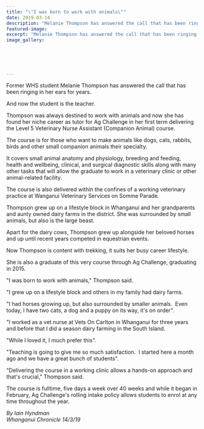 ```yaml
---
title: "\"I was born to work with animals\""
date: 2019-03-14
description: "Melanie Thompson has answered the call that has been ringing in her ears for years. And now the student teacher..."
featured-image: 
excerpt: "Melanie Thompson has answered the call that has been ringing in her ears for years. And now the student teacher."
image_gallery:
	
	
	
	
	
---
```


<p data-bind="text: $data">Former WHS student Melanie Thompson has answered the call that has been ringing in her ears for years.</p>
<p data-bind="text: $data">And now the student is the teacher.</p>
<p data-bind="text: $data">Thompson was always destined to work with animals and now she has found her niche career as tutor for Ag Challenge in her first term delivering the Level 5 Veterinary Nurse Assistant (Companion Animal) course.</p>
<p data-bind="text: $data">The course is for those who want to make animals like dogs, cats, rabbits, birds and other small companion animals their specialty.</p>
<p data-bind="text: $data">It covers small animal anatomy and physiology, breeding and feeding, health and wellbeing, clinical, and surgical diagnostic skills along with many other tasks that will allow the graduate to work in a veterinary clinic or other animal-related facility.</p>
<p data-bind="text: $data">The course is also delivered within the confines of a working veterinary practice at Wanganui Veterinary Services on Somme Parade.</p>
<p data-bind="text: $data">Thompson grew up on a lifestyle block in Whanganui and her grandparents and aunty owned dairy farms in the district. She was surrounded by small animals, but also is the large beast.</p>
<p data-bind="text: $data">Apart for the dairy cows, Thompson grew up alongside her beloved horses and up until recent years competed in equestrian events.</p>
<p data-bind="text: $data">Now Thompson is content with trekking, it suits her busy career lifestyle.</p>
<p data-bind="text: $data">She is also a graduate of this very course through Ag Challenge, graduating in 2015.</p>
<p data-bind="text: $data">"I was born to work with animals," Thompson said.</p>
<p data-bind="text: $data">"I grew up on a lifestyle block and others in my family had dairy farms.</p>
<p data-bind="text: $data">"I had horses growing up, but also surrounded by smaller animals.&nbsp; Even today, I have two cats, a dog and a puppy on its way, it's on order".</p>
<p data-bind="text: $data">"I worked as a vet nurse at Vets On Carlton in Whanganui for three years and before that I did a season dairy farming in the South Island.</p>
<p data-bind="text: $data">"While I loved it, I much prefer this".</p>
<p data-bind="text: $data">"Teaching is going to give me so much satisfaction.&nbsp; I started here a month ago and we have a great bunch of students".</p>
<p data-bind="text: $data">"Delivering the course in a working clinic allows a hands-on approach and that's crucial," Thompson said.</p>
<p data-bind="text: $data">The course is fulltime, five days a week over 40 weeks and while it began in February, Ag Challenge's rolling intake policy allows students to enrol at any time throughout the year.&nbsp;</p>
<p data-bind="text: $data"><em>By Iain Hyndman</em><br /><em>Whanganui Chronicle 14/3/19</em></p>

